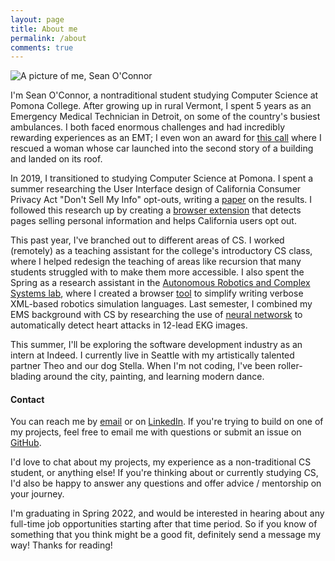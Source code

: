 ```yaml
---
layout: page
title: About me
permalink: /about
comments: true
---
```


<div class="row justify-content-between">
<div class="col-md-8 pr-5">

<p class="mb-5"><img class="shadow-lg" src="{{site.baseurl}}/assets/images/profile_pic.jpg" alt="A picture of me, Sean O'Connor" /></p>

<p>I'm Sean O'Connor, a nontraditional student studying Computer Science at Pomona College.  After growing up in rural Vermont, I spent 5 years as an Emergency Medical Technician in Detroit, on some of the country's busiest ambulances.  I both faced enormous challenges and had incredibly rewarding experiences as an EMT; I even won an award for <a target="_blank" href="https://www.clickondetroit.com/news/2017/08/18/man-partially-ejected-through-sunroof-killed-in-rollover-crash-on-fenkell-ave-in-detroit/">this call</a> where I rescued a woman whose car launched into the second story of a building and landed on its roof.</p>

<p>In 2019, I transitioned to studying Computer Science at Pomona.  I spent a summer researching the User Interface design of California Consumer Privacy Act "Don't Sell My Info" opt-outs, writing a <a target="_blank" href="https://arxiv.org/abs/2009.07884">paper</a> on the results.  I followed this research up by creating a <a target="_blank" href="https://github.com/oapostrophe/Who-sSellingMyInfo-">browser extension</a> that detects pages selling personal information and helps California users opt out.</p>

<p>This past year, I've branched out to different areas of CS.  I worked (remotely) as a teaching assistant for the college's introductory CS class, where I helped redesign the teaching of areas like recursion that many students struggled with to make them more accessible.  I also spent the Spring as a research assistant in the <a target="_blank" href="https://cs.pomona.edu/~ajc/arcslab/">Autonomous Robotics and Complex Systems lab</a>, where I created a browser <a target="_blank" href="https://github.com/oapostrophe/arms2">tool</a> to simplify writing verbose XML-based robotics simulation languages.  Last semester, I combined my EMS background with CS by researching the use of <a target="_blank" href="https://github.com/oapostrophe/HeartNet">neural networsk</a> to automatically detect heart attacks in 12-lead EKG images.</p>

<p>This summer, I'll be exploring the software development industry as an intern at Indeed.  I currently live in Seattle with my artistically talented partner Theo and our dog Stella.  When I'm not coding, I've been roller-blading around the city, painting, and learning modern dance.</p>

<h4> Contact </h4>

<p>You can reach me by <a target="_blank" href="mailto:swow2015@mymail.pomona.edu">email</a> or on <a target="_blank" href="https://www.linkedin.com/in/oapostrophe/">LinkedIn</a>.  If you're trying to build on one of my projects, feel free to email me with questions or submit an issue on <a target="_blank" href="https://github.com/">GitHub</a>.

<p>I'd love to chat about my projects, my experience as a non-traditional CS student, or anything else!  If you're thinking about or currently studying CS, I'd also be happy to answer any questions and offer advice / mentorship on your journey.</p>

I'm graduating in Spring 2022, and would be interested in hearing about any full-time job opportunities starting after that time period.  So if you know of something that you think might be a good fit, definitely send a message my way!  Thanks for reading!</p>
